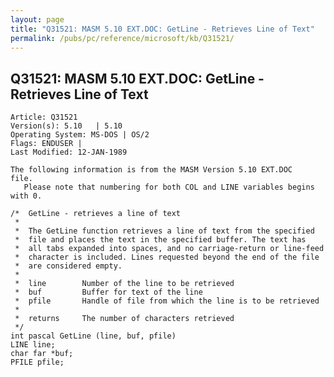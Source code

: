 ```yaml
---
layout: page
title: "Q31521: MASM 5.10 EXT.DOC: GetLine - Retrieves Line of Text"
permalink: /pubs/pc/reference/microsoft/kb/Q31521/
---
```


## Q31521: MASM 5.10 EXT.DOC: GetLine - Retrieves Line of Text

	Article: Q31521
	Version(s): 5.10   | 5.10
	Operating System: MS-DOS | OS/2
	Flags: ENDUSER |
	Last Modified: 12-JAN-1989
	
	The following information is from the MASM Version 5.10 EXT.DOC
	file.
	   Please note that numbering for both COL and LINE variables begins
	with 0.
	
	/*  GetLine - retrieves a line of text
	 *
	 *  The GetLine function retrieves a line of text from the specified
	 *  file and places the text in the specified buffer. The text has
	 *  all tabs expanded into spaces, and no carriage-return or line-feed
	 *  character is included. Lines requested beyond the end of the file
	 *  are considered empty.
	 *
	 *  line        Number of the line to be retrieved
	 *  buf         Buffer for text of the line
	 *  pfile       Handle of file from which the line is to be retrieved
	 *
	 *  returns     The number of characters retrieved
	 */
	int pascal GetLine (line, buf, pfile)
	LINE line;
	char far *buf;
	PFILE pfile;
